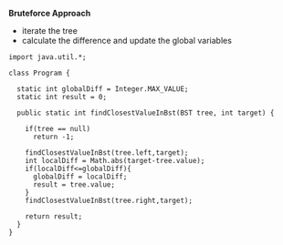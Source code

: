 **Bruteforce Approach**
- iterate the tree
- calculate the difference and update the global variables
```
import java.util.*;

class Program {

  static int globalDiff = Integer.MAX_VALUE;
  static int result = 0;
  
  public static int findClosestValueInBst(BST tree, int target) {

    if(tree == null)
      return -1;
    
    findClosestValueInBst(tree.left,target);
    int localDiff = Math.abs(target-tree.value);
    if(localDiff<=globalDiff){
      globalDiff = localDiff;
      result = tree.value;
    }
    findClosestValueInBst(tree.right,target);

    return result;
  }
}
```
